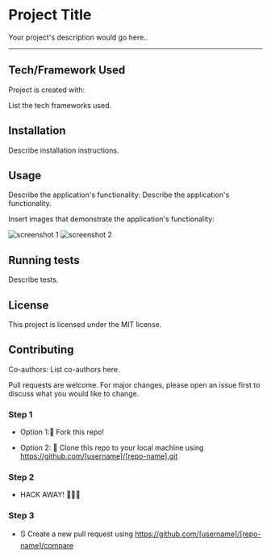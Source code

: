 
# Project Title

Your project's description would go here..

------

## Tech/Framework Used

Project is created with:

List the tech frameworks used.


## Installation

Describe installation instructions.


## Usage

Describe the application's functionality:
Describe the application's functionality.


Insert images that demonstrate the application's functionality:

![screenshot 1](./Assets/image/screen_1.png)
![screenshot 2](./Assets/image/screen_2.png)


## Running tests

Describe tests.


## License

This project is licensed under the MIT license.


## Contributing

Co-authors: List co-authors here.


Pull requests are welcome. For major changes, please open an issue first to discuss what you would like to change.


### Step 1

* Option 1:🍴 Fork this repo!

* Option 2: 👯 Clone this repo to your local machine using https://github.com/[username]/[repo-name].git

### Step 2

* HACK AWAY! 🔨🔨🔨

### Step 3

* 🔃 Create a new pull request using https://github.com/[username]/[repo-name]/compare



